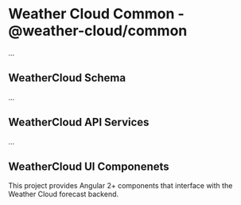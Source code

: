 # Weather Cloud Common - @weather-cloud/common

...

## WeatherCloud Schema

...

## WeatherCloud API Services

...

## WeatherCloud UI Componenets

This project provides Angular 2+ components that interface with the Weather Cloud forecast backend.
